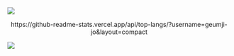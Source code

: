 
<img src="https://capsule-render.vercel.app/api?type=waving&color=ADBAE3&height=150&section=header&text=WELCOME!GeunjiGithub&fontColor=4D377B&fontSize=50&animation=fadeIn&fontAlignY=35" />
<p align="center"> 
https://github-readme-stats.vercel.app/api/top-langs/?username=geumji-jo&layout=compact
</p>

<img src="https://capsule-render.vercel.app/api?type=waving&color=D0C8E6&height=150&section=footer" />
